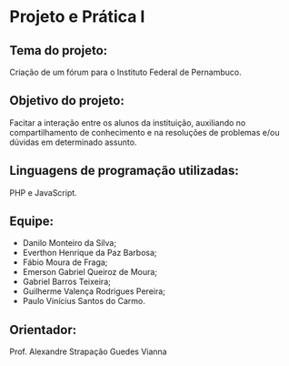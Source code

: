# Projeto e Prática I

## Tema do projeto: 

Criação de um fórum para o Instituto Federal de Pernambuco.

## Objetivo do projeto:

Facitar a interação entre os alunos da instituição, auxiliando no compartilhamento de conhecimento e na resoluções de problemas e/ou dúvidas em determinado assunto.

## Linguagens de programação utilizadas:

PHP e JavaScript.

## Equipe:

* Danilo Monteiro da Silva;
* Everthon Henrique da Paz Barbosa;
* Fábio Moura de Fraga;
* Emerson Gabriel Queiroz de Moura;
* Gabriel Barros Teixeira;
* Guilherme Valença Rodrigues Pereira;
* Paulo Vinícius Santos do Carmo.

## Orientador:

Prof. Alexandre Strapação Guedes Vianna